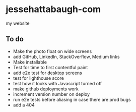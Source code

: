 # jessehattabaugh-com

my website

## To do

-   Make the photo float on wide screens
-   add GitHub, LinkedIn, StackOverflow, Medium links
-   Make installable
-   Test for time to first contentful paint
-   add e2e test for desktop screens
-   test for lighthouse score
-   test how it looks with Javascript turned off
-   make github deployments work
-   increment version number on deploy
-   run e2e tests before aliasing in case there are prod bugs
-   add a 404
